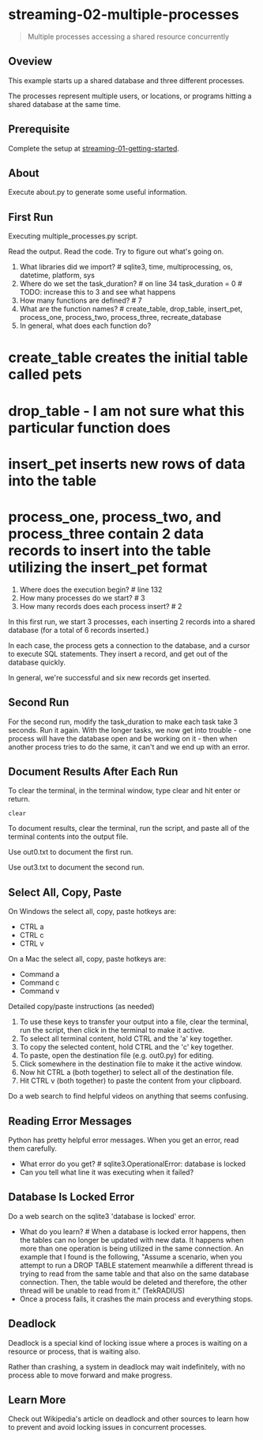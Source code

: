 # streaming-02-multiple-processes

> Multiple processes accessing a shared resource concurrently

## Oveview

This example starts up a shared database and three different processes.

The processes represent multiple users, or locations, or programs 
hitting a shared database at the same time. 

## Prerequisite

Complete the setup at [streaming-01-getting-started](https://github.com/denisecase/streaming-01-getting-started).

## About

Execute about.py to generate some useful information.

## First Run

Executing multiple_processes.py script.

Read the output. Read the code. 
Try to figure out what's going on. 

1. What libraries did we import? # sqlite3, time, multiprocessing, os, datetime, platform, sys
1. Where do we set the task_duration? # on line 34 task_duration = 0 # TODO: increase this to 3 and see what happens
1. How many functions are defined? # 7
1. What are the function names? # create_table, drop_table, insert_pet, process_one, process_two, process_three, recreate_database
1. In general, what does each function do? 
# create_table creates the initial table called pets
# drop_table - I am not sure what this particular function does
# insert_pet inserts new rows of data into the table
# process_one, process_two, and process_three contain 2 data records to insert into the table utilizing the insert_pet format
1. Where does the execution begin? # line 132
1. How many processes do we start? # 3
1. How many records does each process insert? # 2

In this first run, we start 3 processes, 
each inserting 2 records into a shared database 
(for a total of 6 records inserted.)

In each case, the process gets a connection to the database, 
and a cursor to execute SQL statements.
They insert a record, and get out of the database quickly.

In general, we're successful and six new records get inserted. 

## Second Run

For the second run, modify the task_duration to make each task take 3 seconds. Run it again. 
With the longer tasks, we now get into trouble - 
one process will have the database open and be working on it - 
then when another process tries to do the same, it can't and 
we end up with an error. 

## Document Results After Each Run

To clear the terminal, in the terminal window, type clear and hit enter or return. 

`clear`

To document results, clear the terminal, run the script, and paste all of the terminal contents into the output file.

Use out0.txt to document the first run. 

Use out3.txt to document the second run.

## Select All, Copy, Paste

On Windows the select all, copy, paste hotkeys are:

- CTRL a 
- CTRL c 
- CTRL v 

On a Mac the select all, copy, paste hotkeys are:

- Command a
- Command c
- Command v

Detailed copy/paste instructions (as needed)

1. To use these keys to transfer your output into a file, 
clear the terminal, run the script, then click in the terminal to make it active.
1. To select all terminal content, hold CTRL and the 'a' key together. 
1. To copy the selected content, hold CTRL and the 'c' key together. 
1. To paste, open the destination file (e.g. out0.py) for editing.
1. Click somewhere in the destination file to make it the active window.
1. Now hit CTRL a (both together) to select all of the destination file.
1. Hit CTRL v (both together) to paste the content from your clipboard.

Do a web search to find helpful videos on anything that seems confusing. 

## Reading Error Messages

Python has pretty helpful error messages. 
When you get an error, read them carefully. 

- What error do you get? # sqlite3.OperationalError: database is locked
- Can you tell what line it was executing when it failed?


## Database Is Locked Error

Do a web search on the sqlite3 'database is locked' error.

- What do you learn? # When a database is locked error happens, then the tables can no longer be updated with new data.  It happens when more than one operation is being utilized in the same connection.  An example that I found is the following, "Assume a scenario, when you attempt to run a DROP TABLE statement meanwhile a different thread is trying to read from the same table and that also on the same database connection. Then, the table would be deleted and therefore, the other thread will be unable to read from it." (TekRADIUS)
- Once a process fails, it crashes the main process and everything stops. 

## Deadlock

Deadlock is a special kind of locking issue where a proces 
is waiting on a resource or process, that is waiting also. 

Rather than crashing, a system in deadlock may wait indefinitely, 
with no process able to move forward and make progress.

## Learn More

Check out Wikipedia's article on deadlock and other sources to learn how to prevent and avoid locking issues in concurrent processes. 
